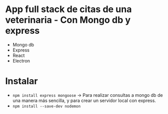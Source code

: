 # App full stack de citas de una veterinaria - Con Mongo db y express

- Mongo db
- Express
- React
- Electron 

# Instalar

- ``` npm install express mongoose ``` -> Para realizar consultas a mongo db de una manera más sencilla, y para crear un servidor local con express.
- ``` npm install --save-dev nodemon ```